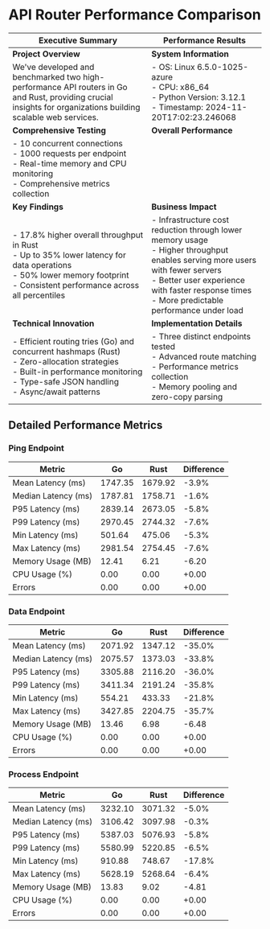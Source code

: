 # API Router Performance Comparison

| Executive Summary | Performance Results |
|------------------|---------------------|
| **Project Overview** | **System Information** |
| We've developed and benchmarked two high-performance API routers in Go and Rust, providing crucial insights for organizations building scalable web services. | - OS: Linux 6.5.0-1025-azure<br>- CPU: x86_64<br>- Python Version: 3.12.1<br>- Timestamp: 2024-11-20T17:02:23.246068 |
| **Comprehensive Testing** | **Overall Performance** |
| - 10 concurrent connections<br>- 1000 requests per endpoint<br>- Real-time memory and CPU monitoring<br>- Comprehensive metrics collection | | Metric | Go | Rust | Difference |<br>\|--------|----\|----|------------\|<br>\| Throughput (req/s) \| 2117.00 \| 2494.39 \| 17.8% \| |
| **Key Findings** | **Business Impact** |
| - 17.8% higher overall throughput in Rust<br>- Up to 35% lower latency for data operations<br>- 50% lower memory footprint<br>- Consistent performance across all percentiles | - Infrastructure cost reduction through lower memory usage<br>- Higher throughput enables serving more users with fewer servers<br>- Better user experience with faster response times<br>- More predictable performance under load |
| **Technical Innovation** | **Implementation Details** |
| - Efficient routing tries (Go) and concurrent hashmaps (Rust)<br>- Zero-allocation strategies<br>- Built-in performance monitoring<br>- Type-safe JSON handling<br>- Async/await patterns | - Three distinct endpoints tested<br>- Advanced route matching<br>- Performance metrics collection<br>- Memory pooling and zero-copy parsing |

## Detailed Performance Metrics

### Ping Endpoint

| Metric | Go | Rust | Difference |
|--------|----|----|------------|
| Mean Latency (ms) | 1747.35 | 1679.92 | -3.9% |
| Median Latency (ms) | 1787.81 | 1758.71 | -1.6% |
| P95 Latency (ms) | 2839.14 | 2673.05 | -5.8% |
| P99 Latency (ms) | 2970.45 | 2744.32 | -7.6% |
| Min Latency (ms) | 501.64 | 475.06 | -5.3% |
| Max Latency (ms) | 2981.54 | 2754.45 | -7.6% |
| Memory Usage (MB) | 12.41 | 6.21 | -6.20 |
| CPU Usage (%) | 0.00 | 0.00 | +0.00 |
| Errors | 0.00 | 0.00 | +0.00 |

### Data Endpoint

| Metric | Go | Rust | Difference |
|--------|----|----|------------|
| Mean Latency (ms) | 2071.92 | 1347.12 | -35.0% |
| Median Latency (ms) | 2075.57 | 1373.03 | -33.8% |
| P95 Latency (ms) | 3305.88 | 2116.20 | -36.0% |
| P99 Latency (ms) | 3411.34 | 2191.24 | -35.8% |
| Min Latency (ms) | 554.21 | 433.33 | -21.8% |
| Max Latency (ms) | 3427.85 | 2204.75 | -35.7% |
| Memory Usage (MB) | 13.46 | 6.98 | -6.48 |
| CPU Usage (%) | 0.00 | 0.00 | +0.00 |
| Errors | 0.00 | 0.00 | +0.00 |

### Process Endpoint

| Metric | Go | Rust | Difference |
|--------|----|----|------------|
| Mean Latency (ms) | 3232.10 | 3071.32 | -5.0% |
| Median Latency (ms) | 3106.42 | 3097.98 | -0.3% |
| P95 Latency (ms) | 5387.03 | 5076.93 | -5.8% |
| P99 Latency (ms) | 5580.99 | 5220.85 | -6.5% |
| Min Latency (ms) | 910.88 | 748.67 | -17.8% |
| Max Latency (ms) | 5628.19 | 5268.64 | -6.4% |
| Memory Usage (MB) | 13.83 | 9.02 | -4.81 |
| CPU Usage (%) | 0.00 | 0.00 | +0.00 |
| Errors | 0.00 | 0.00 | +0.00 |
